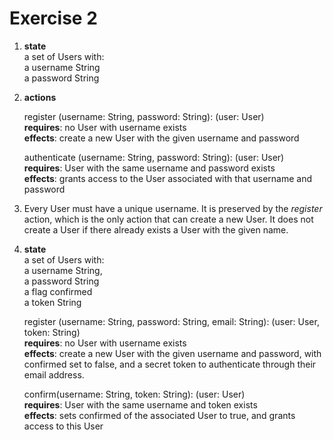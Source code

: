 # Exercise 2

1.  **state**\
    a set of Users with:\
    a username String\
    a password String

2.  **actions**

    register (username: String, password: String): (user: User)\
    **requires**: no User with username exists\
    **effects**: create a new User with the given username and password

    authenticate (username: String, password: String): (user: User)\
    **requires**: User with the same username and password exists\
    **effects**: grants access to the User associated with that username and password

3.  Every User must have a unique username. It is preserved by the _register_ action, which is the only action that can create a new User. It does not create a User if there already exists a User with the given name.

4.  **state**\
    a set of Users with:\
    a username String,\
    a password String\
    a flag confirmed\
    a token String

    register (username: String, password: String, email: String): (user: User, token: String)\
     **requires**: no User with username exists\
     **effects**: create a new User with the given username and password, with confirmed set to false, and a secret token to authenticate through their email address.

    confirm(username: String, token: String): (user: User)\
     **requires**: User with the same username and token exists\
     **effects**: sets confirmed of the associated User to true, and grants access to this User
